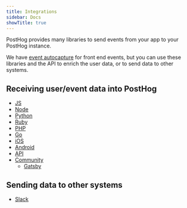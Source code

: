 ```yaml
---
title: Integrations
sidebar: Docs
showTitle: true
---
```


PostHog provides many libraries to send events from your app to your PostHog instance.

We have [event autocapture](/docs/features/events#autocapture-event-tracking) for front end events, but you can use these libraries and the API to enrich the user data, or to send data to other systems.

## Receiving user/event data into PostHog

* [JS](/integrations/js-integration)
* [Node](/integrations/node-integration)
* [Python](/integrations/python-integration)
* [Ruby](/integrations/ruby-integration)
* [PHP](/integrations/php-integration)
* [Go](/integrations/go-integration)
* [iOS](/integrations/ios-integration)
* [Android](/integrations/android-integration)
* [API](/integrations/api)
* [Community](/integrations/community)
    * [Gatsby](/integrations/gatsby)

## Sending data to other systems

* [Slack](/integrations/slack)